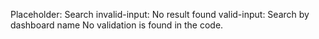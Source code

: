 Placeholder: Search
invalid-input: No result found
valid-input: Search by dashboard name
No validation is found in the code.